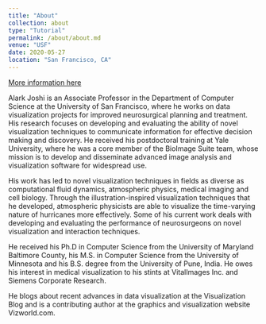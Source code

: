 ```yaml
---
title: "About"
collection: about
type: "Tutorial"
permalink: /about/about.md
venue: "USF"
date: 2020-05-27
location: "San Francisco, CA"
---
```


[More information here](http://exampleurl.com)

Alark Joshi is an Associate Professor in the Department of Computer Science at the University of San Francisco, where he works on data visualization projects for improved neurosurgical planning and treatment. His research focuses on developing and evaluating the ability of novel visualization techniques to communicate information for effective decision making and discovery. He received his postdoctoral training at Yale University, where he was a core member of the BioImage Suite team, whose mission is to develop and disseminate advanced image analysis and visualization software for widespread use.

His work has led to novel visualization techniques in fields as diverse as computational fluid dynamics, atmospheric physics, medical imaging and cell biology. Through the illustration-inspired visualization techniques that he developed, atmospheric physicists are able to visualize the time-varying nature of hurricanes more effectively. Some of his current work deals with developing and evaluating the performance of neurosurgeons on novel visualization and interaction techniques.

He received his Ph.D in Computer Science from the University of Maryland Baltimore County, his M.S. in Computer Science from the University of Minnesota and his B.S. degree from the University of Pune, India. He owes his interest in medical visualization to his stints at VitalImages Inc. and Siemens Corporate Research.

He blogs about recent advances in data visualization at the Visualization Blog and is a contributing author at the graphics and visualization website Vizworld.com. 